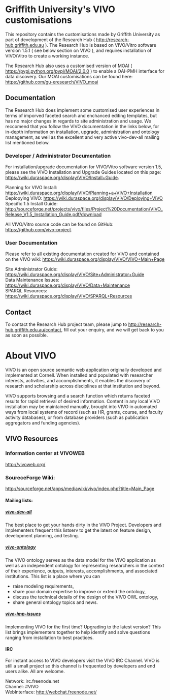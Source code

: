 # Griffith University's VIVO customisations

This repository contains the customisations made by Griffith University as part of development of the Research Hub ( http://research-hub.griffith.edu.au ).
The Research Hub is based on VIVO/Vitro software version 1.5.1 ( see below section on VIVO ), and requires installation of VIVO/Vitro to create a working instance.

The Research Hub also uses a customised version of MOAI ( https://pypi.python.org/pypi/MOAI/2.0.0 ) to enable a OAI-PMH interface for data discovery.
Our MOAI customisations can be found here: https://github.com/gu-eresearch/VIVO_moai

## Documentation
The Research Hub does implement some customised user experiences in terms of imporved faceted search and enchanced editing templates, but has no major changes in regards to site administration and usage. 
We reccomend that you follow the VIVO documentation in the links below, for in-depth information on installation, upgrade, administration and ontology management, as well as the excellent and very active vivo-dev-all mailing list mentioned below.

### Developer / Administrator Documentation
For installation/upgrade documentation for VIVO/Vitro software version 1.5, please see the VIVO Installation and Upgrade Guides located on this page: https://wiki.duraspace.org/display/VIVO/Install+Guide.  

Planning for VIVO Install: https://wiki.duraspace.org/display/VIVO/Planning+a+VIVO+Installation  
Deplopying VIVO: https://wiki.duraspace.org/display/VIVO/Deploying+VIVO  
Specific 1.5 Install Guide: http://sourceforge.net/projects/vivo/files/Project%20Documentation/VIVO_Release_V1.5_Installation_Guide.pdf/download  
  
  


All VIVO/Vitro source code can be found on GitHub: https://github.com/vivo-project.

### User Documentation
Please refer to all existing documentation created for VIVO and contained on the VIVO wiki: https://wiki.duraspace.org/display/VIVO/VIVO+Main+Page  

Site Administrator Guide: https://wiki.duraspace.org/display/VIVO/Site+Administrator+Guide  
Data Maintenance Issues: https://wiki.duraspace.org/display/VIVO/Data+Maintenance  
SPARQL Resources:  https://wiki.duraspace.org/display/VIVO/SPARQL+Resources  


## Contact
To contact the Research Hub project team, please jump to http://research-hub.griffith.edu.au/contact, fill out your enquiry, and we will get back to you as soon as possible.







# About VIVO

VIVO is an open source semantic web application originally developed and implemented at Cornell. 
When installed and populated with researcher interests, activities, and accomplishments, 
it enables the discovery of research and scholarship across disciplines at that institution and beyond. 

VIVO supports browsing and a search function which returns faceted results for rapid retrieval 
of desired information. Content in any local VIVO installation may be maintained manually, 
brought into VIVO in automated ways from local systems of record 
(such as HR, grants, course, and faculty activity databases), 
or from database providers (such as publication aggregators and funding agencies). 

## VIVO Resources

### Information center at VIVOWEB
http://vivoweb.org/

### SoureceForge Wiki:
http://sourceforge.net/apps/mediawiki/vivo/index.php?title=Main_Page


#### Mailing lists:
##### [vivo-dev-all](http://lists.sourceforge.net/lists/listinfo/vivo-dev-all) 
The best place to get your hands dirty in the VIVO Project. 
Developers and Implementers frequent this listserv to get the latest on feature design, 
development planning, and testing.

##### [vivo-ontology](http://lists.sourceforge.net/lists/listinfo/vivo-ontology)  
The VIVO ontology serves as the data model for the VIVO application as well as an 
independent ontology for representing researchers in the context of their 
experience, outputs, interests, accomplishments, and associated institutions. 
This list is a place where you can 
* raise modeling requirements, 
* share your domain expertise to improve or extend the ontology, 
* discuss the technical details of the design of the VIVO OWL ontology, 
* share general ontology topics and news.

##### [vivo-imp-issues](http://lists.sourceforge.net/lists/listinfo/vivo-imp-issues)  
Implementing VIVO for the first time? Upgrading to the latest version? 
This list brings implementers together to help identify and solve questions 
ranging from installation to best practices.

#### IRC
For instant access to VIVO developers visit the VIVO IRC Channel. 
VIVO is still a small project so this channel is frequented by developers and end users alike. 
All are welcome.

Network: irc.freenode.net  
Channel: #VIVO  
WebInterface: http://webchat.freenode.net/
